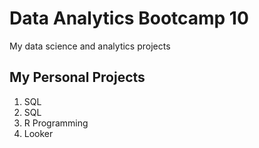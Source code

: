 # Data Analytics Bootcamp 10
My data science and analytics projects

## My Personal Projects

1. SQL
2. SQL
3. R Programming
4. Looker 
